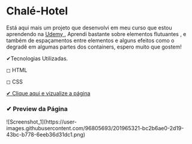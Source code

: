 # Chalé-Hotel

Está aqui mais um projeto que desenvolvi em meu curso que estou aprendendo na <a href="https://www.udemy.com/"> Udemy </a>, Aprendi bastante sobre elementos flutuantes
, e também de espaçamentos entre elementos e alguns efeitos como o degradê em algumas partes dos containers, espero muito que gostem!

✔Tecnologias Utilizadas.
<p>◻ HTML
<p>◻ CSS

<a href="https://brunokarbow.github.io/Chal-Hotel/">✔ Clique aqui e vizualize a página </a>


<h3>✔ Preview da Página </h3>
![Screenshot_1](https://user-images.githubusercontent.com/96805693/201965321-bc2b6ae0-2d19-43bc-b778-6eeb36d31dc1.png)
